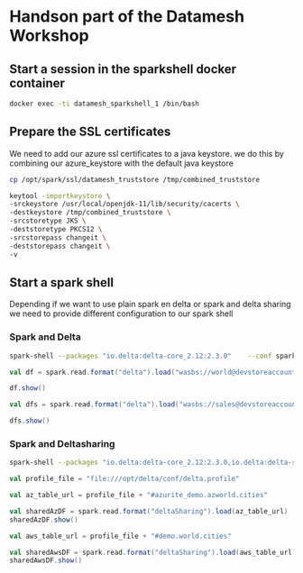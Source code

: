 # Handson part of the Datamesh Workshop

## Start a session in the sparkshell docker container

```bash
docker exec -ti datamesh_sparkshell_1 /bin/bash
```

## Prepare the SSL certificates

We need to add our azure ssl certificates to a java keystore. we do this by combining our azure_keystore with the default java keystore

```bash
cp /opt/spark/ssl/datamesh_truststore /tmp/combined_truststore
```

```bash
keytool -importkeystore \
-srckeystore /usr/local/openjdk-11/lib/security/cacerts \
-destkeystore /tmp/combined_truststore \
-srcstoretype JKS \
-deststoretype PKCS12 \
-srcstorepass changeit \
-deststorepass changeit \
-v
```

## Start a spark shell

Depending if we want to use plain spark en delta
or spark and delta sharing we need to provide different configuration to our spark shell

### Spark and Delta

```bash
spark-shell --packages "io.delta:delta-core_2.12:2.3.0"    --conf spark.sql.extensions=io.delta.sql.DeltaSparkSessionExtension --conf spark.sql.catalog.spark_catalog=org.apache.spark.sql.delta.catalog.DeltaCatalog --conf spark.hadoop.fs.azure.account.key.devstoreaccount1.blob.azserver:10000=Eby8vdM02xNOcqFlqUwJPLlmEtlCDXJ1OUzFT50uSRZ6IFsuFq2UVErCz4I6tq/K1SZFPTOtr/KBHBeksoGMGw== --conf spark.driver.extraJavaOptions="-Djavax.net.ssl.trustStore=/tmp/combined_truststore -Djavax.net.ssl.trustStorePassword=changeit -Djavax.net.ssl.trustStoreType=pkcs12" --conf spark.executor.extraJavaOptions="-Djavax.net.ssl.trustStore=/tmp/combined_truststore -Djavax.net.ssl.trustStorePassword=changeit -Djavax.net.ssl.trustStoreType=pkcs12"
```

```scala
val df = spark.read.format("delta").load("wasbs://world@devstoreaccount1.blob.azserver:10000/cities/cities")

df.show()

val dfs = spark.read.format("delta").load("wasbs://sales@devstoreaccount1.blob.azserver:10000/sales")

dfs.show()
```

### Spark and Deltasharing

```bash
spark-shell --packages "io.delta:delta-core_2.12:2.3.0,io.delta:delta-sharing-spark_2.12:0.6.3" --conf spark.driver.extraJavaOptions="-Djavax.net.ssl.trustStore=/tmp/combined_truststore -Djavax.net.ssl.trustStorePassword=changeit -Djavax.net.ssl.trustStoreType=pkcs12" --conf spark.executor.extraJavaOptions="-Djavax.net.ssl.trustStore=/tmp/combined_truststore -Djavax.net.ssl.trustStorePassword=changeit -Djavax.net.ssl.trustStoreType=pkcs12"
```  

```scala
val profile_file = "file:///opt/delta/conf/delta.profile"

val az_table_url = profile_file + "#azurite_demo.azworld.cities"

val sharedAzDF = spark.read.format("deltaSharing").load(az_table_url)
sharedAzDF.show()

val aws_table_url = profile_file + "#demo.world.cities"

val sharedAwsDF = spark.read.format("deltaSharing").load(aws_table_url)
sharedAwsDF.show()
```
